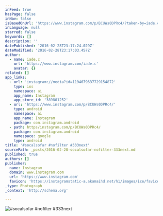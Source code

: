```yaml
---
inFeed: true
hasPage: false
inNav: false
isBasedOnUrl: 'https://www.instagram.com/p/BCUWs0DPRc4/?taken-by=iade.c'
inLanguage: null
starred: false
keywords: []
description: ''
datePublished: '2016-02-28T23:17:24.029Z'
dateModified: '2016-02-28T23:17:03.457Z'
author:
  - name: iade.c
    url: 'https://www.instagram.com/iade.c'
    avatar: {}
related: []
app_links:
  - url: 'instagram://media?id=1194679637729154872'
    type: ios
    namespace: ai
    app_name: Instagram
    app_store_id: '389801252'
  - url: 'https://www.instagram.com/p/BCUWs0DPRc4/'
    type: android
    namespace: ai
    app_name: Instagram
    package: com.instagram.android
  - path: https/instagram.com/p/BCUWs0DPRc4/
    package: com.instagram.android
    namespace: google
    type: android
title: '#socalsofar #nofilter #333next'
sourcePath: _posts/2016-02-28-socalsofar-nofilter-333next.md
published: true
authors: []
publisher:
  name: Instagram
  domain: www.instagram.com
  url: 'https://www.instagram.com'
  favicon: 'https://instagramstatic-a.akamaihd.net/h1/images/ico/favicon.ico/7cdab0872b15.ico'
_type: Photograph
_context: 'http://schema.org'

---
```

![#socalsofar #nofilter #333next](https://s3-us-west-2.amazonaws.com/the-grid-img/p/d6fb71f4f6c0261aa7d0c06c7a832dcd014f9bc1.jpg)